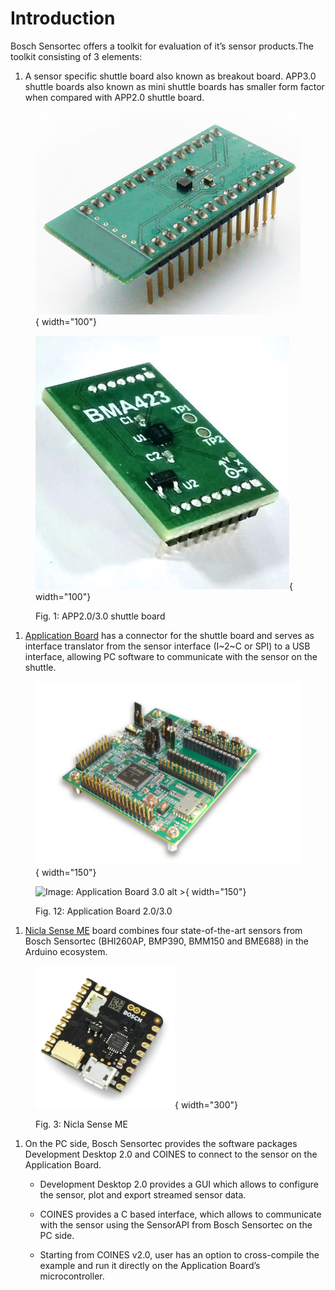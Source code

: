 # Introduction

Bosch Sensortec offers a toolkit for evaluation of it’s sensor products.The toolkit consisting of 3
elements:

1. A sensor specific shuttle board also known as breakout board. APP3.0 shuttle boards also
known as mini shuttle boards has smaller form factor when compared with APP2.0 shuttle
board.

<figure markdown>

  ![Image: APP2.0 shuttle board alt <](bma222e_1_shuttle_board.jpg){ width="100"} 

  ![Image: APP3.0 shuttle board alt >](bma423_shuttle_board.jpg){ width="100"}
  <figcaption>Fig. 1: APP2.0/3.0 shuttle board</figcaption>
</figure>


1. [Application Board](https://www.bosch-sensortec.com/software-tools/tools/application-board-3-0/) has a connector for the shuttle board and serves as interface translator from the sensor interface (I~2~C or SPI) to a USB interface, allowing PC software to communicate with the sensor on the shuttle.

<figure markdown>

  ![Image: Application Board 2.0 alt <](application_board_20.png){ width="150"}

  ![Image: Application Board 3.0 alt >](application_board_30.jpg){ width="150"}
  <figcaption>Fig. 12: Application Board 2.0/3.0</figcaption>
</figure>

1. [Nicla Sense ME](https://store.arduino.cc/products/nicla-sense-me) board combines four state-of-the-art sensors from Bosch Sensortec (BHI260AP,
BMP390, BMM150 and BME688) in the Arduino ecosystem.

<figure markdown>

  ![Image: Nicla Sense ME](nicla_sense_me.png){ width="300"}
  <figcaption>Fig. 3: Nicla Sense ME</figcaption>
</figure>

1. On the PC side, Bosch Sensortec provides the software packages Development Desktop 2.0 and COINES to connect to the sensor on the Application Board.

    - Development Desktop 2.0 provides a GUI which allows to configure the sensor, plot and export streamed sensor data.

    - COINES provides a C based interface, which allows to communicate with the sensor using the SensorAPI from Bosch Sensortec on the PC side.

    - Starting from COINES v2.0, user has an option to cross-compile the example and run it directly on the Application Board’s microcontroller.

